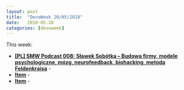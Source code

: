 ```yaml
---
layout: post
title:  "DevoWeek 20/05/2018"
date:   2018-05-20
categories: [devoweek]
---
```


This week:

* **[[PL] SMW Podcast 008: Sławek Sobótka – Budowa firmy, modele psychologiczne, mózg, neurofeedback, biohacking, metoda Feldenkraisa](http://startupmyway.com/smw-podcast-008-slawek-sobotka-budowa-firmy-modele-psychologiczne-mozg-neurofeedback-biohacking-metoda-feldenkraisa/)** - 
* **[Item]()** - 
* **[Item]()** - 
                            
